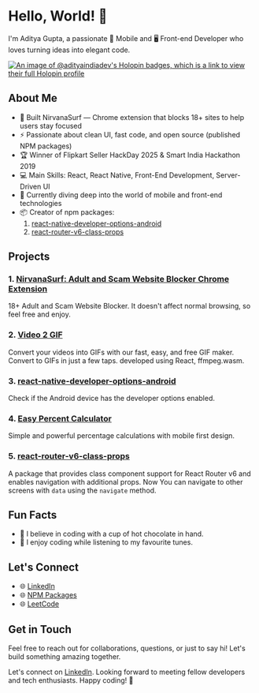 # Hello, World! 👋

I'm Aditya Gupta, a passionate 📱 Mobile and 🖥️ Front-end Developer who loves turning ideas into elegant code.

[![An image of @adityaindiadev's Holopin badges, which is a link to view their full Holopin profile](https://holopin.me/adityaindiadev)](https://holopin.io/@adityaindiadev)

## About Me

- 🧘 Built NirvanaSurf — Chrome extension that blocks 18+ sites to help users stay focused
- ⚡️ Passionate about clean UI, fast code, and open source (published NPM packages)
- 🏆 Winner of Flipkart Seller HackDay 2025 & Smart India Hackathon 2019
- 💻 Main Skills: React, React Native, Front-End Development, Server-Driven UI
- 🚀 Currently diving deep into the world of mobile and front-end technologies
- 📦 Creator of npm packages: 
  1. [react-native-developer-options-android](https://www.npmjs.com/package/@adityaindiadev/react-native-developer-options-android)
  2. [react-router-v6-class-props](https://www.npmjs.com/package/react-router-v6-class-props)

## Projects

### 1. [NirvanaSurf: Adult and Scam Website Blocker Chrome Extension](https://chromewebstore.google.com/detail/nirvanasurf-adult-and-sca/famgpnmgdogcnmpkmibjehbfblochdap)

18+ Adult and Scam Website Blocker. It doesn't affect normal browsing, so feel free and enjoy.

### 2. [Video 2 GIF](https://chic-lily-4396df.netlify.app/)

Convert your videos into GIFs with our fast, easy, and free GIF maker. Convert to GIFs in just a few taps.
developed using React, ffmpeg.wasm.

### 3. [react-native-developer-options-android](https://www.npmjs.com/package/@adityaindiadev/react-native-developer-options-android)

Check if the Android device has the developer options enabled.

### 4. [Easy Percent Calculator](https://sparkling-frangollo-ea64ce.netlify.app/)

Simple and powerful percentage calculations with mobile first design.

### 5. [react-router-v6-class-props](https://www.npmjs.com/package/react-router-v6-class-props)

A package that provides class component support for React Router v6 and enables navigation with additional props. Now You can navigate to other screens with `data` using the `navigate` method.

## Fun Facts

- 🌟 I believe in coding with a cup of hot chocolate in hand.
- 🚴 I enjoy coding while listening to my favourite tunes.

## Let's Connect

- 🌐 [LinkedIn](https://www.linkedin.com/in/aditya-gupta-india/)
- 🌐 [NPM Packages](https://www.npmjs.com/~adityaindiadev)
- 🌐 [LeetCode](https://leetcode.com/u/adityaindiadev/)

## Get in Touch

Feel free to reach out for collaborations, questions, or just to say hi! Let's build something amazing together.

<!--
📧 Email: your.email@example.com

## Call to Action -->

Let's connect on [LinkedIn](https://www.linkedin.com/in/aditya-gupta-india/). Looking forward to meeting fellow developers and tech enthusiasts. Happy coding! 🚀
